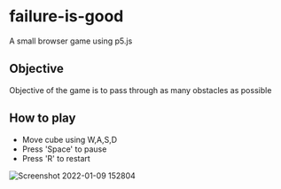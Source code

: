 # failure-is-good
A small browser game using p5.js

## Objective
Objective of the game is to pass through as many obstacles as possible

## How to play
- Move cube using W,A,S,D
- Press 'Space' to pause
- Press 'R' to restart

![Screenshot 2022-01-09 152804](https://user-images.githubusercontent.com/8905812/148684186-e5751336-59ea-4c9f-81a7-b62ed2ff741f.png)
